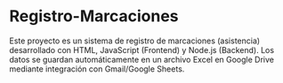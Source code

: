 # Registro-Marcaciones
Este proyecto es un sistema de registro de marcaciones (asistencia) desarrollado con HTML, JavaScript (Frontend) y Node.js (Backend). Los datos se guardan automáticamente en un archivo Excel en Google Drive mediante integración con Gmail/Google Sheets.
